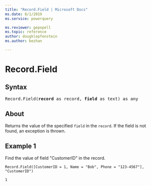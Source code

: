 ```yaml
---
title: "Record.Field | Microsoft Docs"
ms.date: 8/1/2019
ms.service: powerquery

ms.reviewer: gepopell
ms.topic: reference
author: dougklopfenstein
ms.author: bezhan

---
```

# Record.Field

## Syntax

<pre>
Record.Field(<b>record</b> as record, <b>field</b> as text) as any
</pre> 
  
## About  
Returns the value of the specified `field` in the `record`. If the field is not found, an exception is thrown.

## Example 1
Find the value of field "CustomerID" in the record.

```powerquery-m
Record.Field([CustomerID = 1, Name = "Bob", Phone = "123-4567"], "CustomerID")
```

`1`
